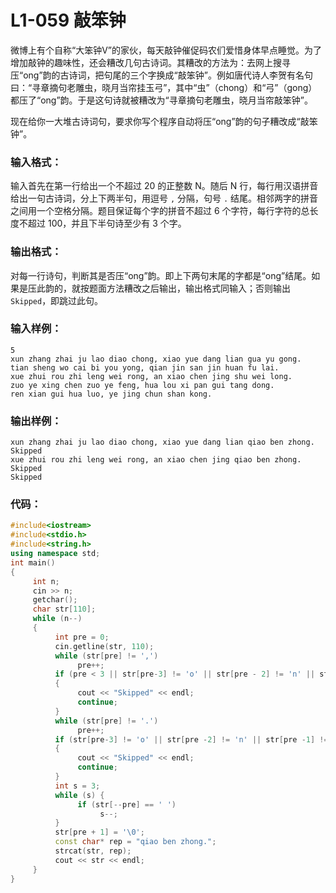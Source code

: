 # **L1-059** **敲笨钟** 

微博上有个自称“大笨钟V”的家伙，每天敲钟催促码农们爱惜身体早点睡觉。为了增加敲钟的趣味性，还会糟改几句古诗词。其糟改的方法为：去网上搜寻压“ong”韵的古诗词，把句尾的三个字换成“敲笨钟”。例如唐代诗人李贺有名句曰：“寻章摘句老雕虫，晓月当帘挂玉弓”，其中“虫”（chong）和“弓”（gong）都压了“ong”韵。于是这句诗就被糟改为“寻章摘句老雕虫，晓月当帘敲笨钟”。

现在给你一大堆古诗词句，要求你写个程序自动将压“ong”韵的句子糟改成“敲笨钟”。

### 输入格式：

输入首先在第一行给出一个不超过 20 的正整数 N。随后 N 行，每行用汉语拼音给出一句古诗词，分上下两半句，用逗号 `,` 分隔，句号 `.` 结尾。相邻两字的拼音之间用一个空格分隔。题目保证每个字的拼音不超过 6 个字符，每行字符的总长度不超过 100，并且下半句诗至少有 3 个字。

### 输出格式：

对每一行诗句，判断其是否压“ong”韵。即上下两句末尾的字都是“ong”结尾。如果是压此韵的，就按题面方法糟改之后输出，输出格式同输入；否则输出 `Skipped`，即跳过此句。

### 输入样例：

```in
5
xun zhang zhai ju lao diao chong, xiao yue dang lian gua yu gong.
tian sheng wo cai bi you yong, qian jin san jin huan fu lai.
xue zhui rou zhi leng wei rong, an xiao chen jing shu wei long.
zuo ye xing chen zuo ye feng, hua lou xi pan gui tang dong.
ren xian gui hua luo, ye jing chun shan kong.
```

### 输出样例：

```out
xun zhang zhai ju lao diao chong, xiao yue dang lian qiao ben zhong.
Skipped
xue zhui rou zhi leng wei rong, an xiao chen jing qiao ben zhong.
Skipped
Skipped
```

### 代码：

```c++
#include<iostream>
#include<stdio.h>
#include<string.h>
using namespace std;
int main()
{
     int n;
     cin >> n;
     getchar();
     char str[110];
     while (n--)
     {
          int pre = 0;
          cin.getline(str, 110);
          while (str[pre] != ',')
               pre++;
          if (pre < 3 || str[pre-3] != 'o' || str[pre - 2] != 'n' || str[pre - 1] != 'g')
          {
               cout << "Skipped" << endl;
               continue;
          }
          while (str[pre] != '.')
               pre++;
          if (str[pre-3] != 'o' || str[pre -2] != 'n' || str[pre -1] != 'g')
          {
               cout << "Skipped" << endl;
               continue;
          }
          int s = 3;
          while (s) {
               if (str[--pre] == ' ')
                    s--;
          }
          str[pre + 1] = '\0';
          const char* rep = "qiao ben zhong.";
          strcat(str, rep);
          cout << str << endl;
     }
}
```

